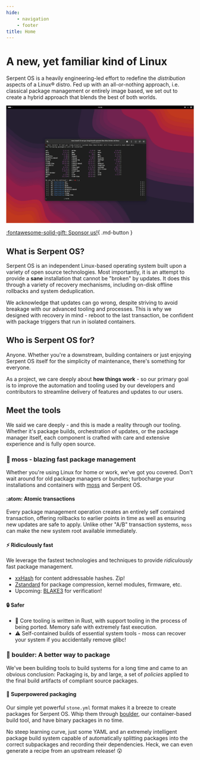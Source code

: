 ```yaml
---
hide:
    - navigation
    - footer
title: Home
---
```


# A new, yet familiar kind of Linux

Serpent OS is a heavily engineering-led effort to redefine the *distribution* aspects of a Linux&reg; distro. Fed up with
an all-or-nothing approach, i.e. classical package management or entirely image based, we set out to create a hybrid approach
that blends the best of both worlds.

![In action](static/Landing.webp)

[:fontawesome-solid-gift: Sponsor us!](https://github.com/sponsors/ikeycode){ .md-button }

## What is Serpent OS?

Serpent OS is an independent Linux-based operating system built upon a variety of open source technologies. Most importantly,
it is an attempt to provide a **sane** installation that cannot be "broken" by updates. It does this through a variety of
recovery mechanisms, including on-disk offline rollbacks and system deduplication.

We acknowledge that updates can go wrong, despite striving to avoid breakage with our advanced tooling and processes. This
is why we designed with recovery in mind - reboot to the last transaction, be confident with package triggers that run in
isolated containers.

## Who is Serpent OS for?

Anyone. Whether you're a downstream, building containers or just enjoying Serpent OS itself for the simplicity of maintenance,
there's something for everyone.

As a project, we care deeply about **how things work** - so our primary goal is to improve the automation and tooling used
by our developers and contributors to streamline delivery of features and updates to our users.

## Meet the tools

We said we care deeply - and this is made a reality through our tooling. Whether it's package builds, orchestration of updates,
or the package manager itself, each component is crafted with care and extensive experience and is fully open source.

### :rocket: moss - blazing fast package management

Whether you're using Linux for home or work, we've got you covered. Don't wait around for old package managers
or bundles; turbocharge your installations and containers with [moss](https://github.com/serpent-os/moss) and Serpent OS.

#### :atom: Atomic transactions

Every package management operation creates an entirely self contained transaction, offering rollbacks to earlier points in
time as well as ensuring new updates are safe to apply. Unlike other "A/B" transaction systems, `moss` can make the new
system root available immediately.

#### :zap: Ridiculously fast

We leverage the fastest technologies and techniques to provide *ridiculously* fast package management.

 - [xxHash](https://xxhash.com) for content addressable hashes. Zip!
 - [Zstandard](https://github.com/facebook/zstd) for package compression, kernel modules, firmware, etc.
 - Upcoming: [BLAKE3](https://github.com/BLAKE3-team/BLAKE3) for verification!

#### :lock: Safer

 - :crab: Core tooling is written in Rust, with support tooling in the process of being ported. Memory safe with extremely fast execution.
 - :warning: Self-contained builds of essential system tools - moss can recover your system if you accidentally remove glibc!

### :hammer: boulder: A better way to package

We've been building tools to build systems for a long time and came to an obvious conclusion: Packaging is, by and large,
a set of *policies* applied to the final build artifacts of compliant source packages.

#### :superhero: Superpowered packaging

Our simple yet powerful `stone.yml` format makes it a breeze to create packages for Serpent OS. Whip them through [boulder](https://github.com/serpent-os/moss), our
container-based build tool, and have binary packages in no time.

No steep learning curve, just some YAML and an extremely intelligent package build system capable of automatically splitting packages into
the correct subpackages and recording their dependencies. Heck, we can even generate a recipe from an upstream release! :astonished:
